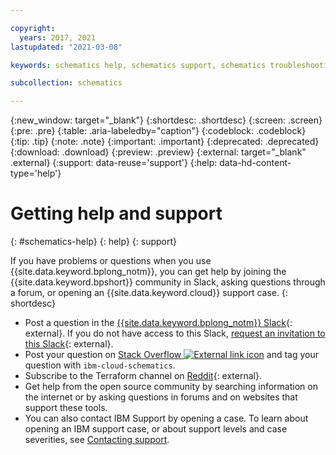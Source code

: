 ```yaml
---

copyright:
  years: 2017, 2021
lastupdated: "2021-03-08"

keywords: schematics help, schematics support, schematics troubleshooting, schematics errors, schematics slack

subcollection: schematics

---
```

{:new_window: target="_blank"}
{:shortdesc: .shortdesc}
{:screen: .screen}
{:pre: .pre}
{:table: .aria-labeledby="caption"}
{:codeblock: .codeblock}
{:tip: .tip}
{:note: .note}
{:important: .important}
{:deprecated: .deprecated}
{:download: .download}
{:preview: .preview}
{:external: target="_blank" .external}
{:support: data-reuse='support'}
{:help: data-hd-content-type='help'}

# Getting help and support
{: #schematics-help}
{: help}
{: support}

If you have problems or questions when you use {{site.data.keyword.bplong_notm}}, you can get help by joining the {{site.data.keyword.bpshort}} community in Slack, asking questions through a forum, or opening an {{site.data.keyword.cloud}} support case.
{: shortdesc}

* Post a question in the [{{site.data.keyword.bplong_notm}} Slack](https://ibm-cloud-schematics.slack.com){: external}. If you do not have access to this Slack, [request an invitation to this Slack](https://cloud.ibm.com/schematics/slack){: external}. 
* Post your question on [Stack Overflow ![External link icon](../icons/launch-glyph.svg "External link icon")](https://stackoverflow.com/questions/tagged/ibm-cloud-infrastructure)
 and tag your question with `ibm-cloud-schematics`.
* Subscribe to the Terraform channel on [Reddit](https://www.reddit.com/r/Terraform/){: external}.
* Get help from the open source community by searching information on the internet or by asking questions in forums and on websites that support these tools.
* You can also contact IBM Support by opening a case. To learn about opening an IBM support case, or about support levels and case severities, see [Contacting support](/docs/get-support?topic=get-support-using-avatar). 
